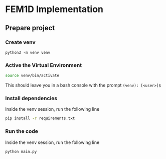 # FEM1D Implementation

## Prepare project
### Create venv
```python3
python3 -m venv venv
```
### Active the Virtual Environment

```bash
source venv/bin/activate
```

This should leave you in a bash console with the prompt `(venv): [<user>]$ `

### Install dependencies
Inside the venv session, run the following line
```bash
pip install -r requirements.txt
```

### Run the code
Inside the venv session, run the following line
```bash
python main.py
```
